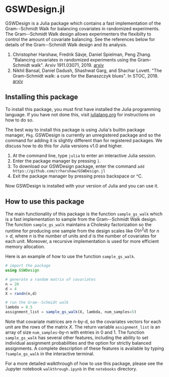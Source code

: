 # GSWDesign.jl
GSWDesign is a Julia package which contains a fast implementation of the Gram--Schmidt Walk 
for balancing covariates in randomized experiments. 
The Gram--Schmidt Walk design allows experimenters the flexibilty to control the amount of covariate balancing.
See the references below for details of the Gram--Schmidt Walk design and its analysis.

1. Christopher Harshaw, Fredrik S&auml;vje, Daniel Spielman, Peng Zhang. "Balancing covariates in randomized experiments
using the Gram–Schmidt walk". Arxiv 1911.03071, 2019. [arxiv](https://arxiv.org/abs/1911.03071)
2. Nikhil Bansal, Daniel Dadush, Shashwat Garg, and Shachar Lovett. "The Gram–Schmidt walk: a
cure for the Banaszczyk blues". In STOC, 2018. [arxiv](https://arxiv.org/abs/1708.01079)

## Installing this package
To install this package, you must first have installed the Julia programming language.
If you have not done this, visit [julialang.org](https://julialang.org/) for instructions on how to do so.

The best way to install this package is using Julia's builtin package manager, `Pkg`. 
GSWDesign is currently an unregistered package and so the command for adding it is slightly different than for registered packages.
We discuss how to do this for Julia versions v1.0 and higher.
1. At the command line, type `julia` to enter an interactive Julia session.
2. Enter the package manager by pressing `]`.
3. To download our GSWDesign package, enter the command `add https://github.com/crharshaw/GSWDesign.jl`
4. Exit the package manager by pressing press backspace or ^C.

Now GSWDesign is installed with your version of Julia and you can use it.

## How to use this package
The main functionality of this package is the function `sample_gs_walk` which is a fast implementation to sample
from the Gram--Schmidt Walk design. 
The function `sample_gs_walk` maintains a Cholesky factorization so the runtime for producing one sample from the design scales like $O(n^2 d)$ for $n > d$, where $n$ is the number of units and $d$ is the number of covariates for each unit.
Moreover, a recursive implementation is used for more efficient memory allocation.

Here is an example of how to use the function `sample_gs_walk`.

```julia
# import the package
using GSWDesign

# generate a random matrix of covariates
n = 20
d = 4
X = randn(n,d)

# run the Gram--Schmidt walk
lambda = 0.5
assignment_list = sample_gs_walk(X, lambda, num_samples=5)
```
Note that covariate matrices are n-by-d, so the covariates vectors for each unit are the *rows* of the matrix $X$.
The return variable `assignment_list` is an array of size `num_samples`-by-n with entries in 0 and 1.
The function `sample_gs_walk` has several other features, including the ability to set individual assignment probabilities and the option for strictly balanced assignments. 
A complete description of these features is available by typing `?sample_gs_walk` in the interactive terminal.

For a more detailed walkthrough of how to use this package, please see the Jupyter notebook `walkthrough.ipynb` in the `notebooks` directory.


